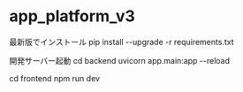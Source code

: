 # app_platform_v3

最新版でインストール
pip install --upgrade -r requirements.txt

開発サーバー起動
cd backend 
uvicorn app.main:app --reload

cd frontend
npm run dev